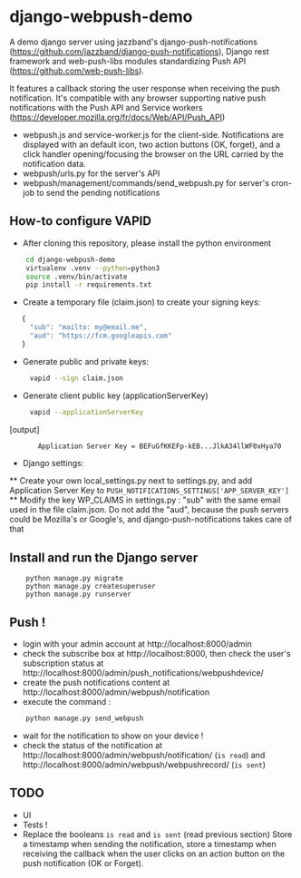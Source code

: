 # django-webpush-demo

A demo django server using jazzband's django-push-notifications (https://github.com/jazzband/django-push-notifications), Django rest framework and web-push-libs modules standardizing Push API (https://github.com/web-push-libs).

It features a callback storing the user response when receiving the push notification. It's compatible with any browser supporting native push notifications with the Push API and Service workers (https://developer.mozilla.org/fr/docs/Web/API/Push_API)

 * webpush.js and service-worker.js for the client-side. Notifications are displayed with an default icon, two action buttons (OK, forget), and a click handler opening/focusing the browser on the URL carried by the notification data.
 * webpush/urls.py for the server's API
 * webpush/management/commands/send_webpush.py for server's cron-job to send the pending notifications

## How-to configure VAPID

 * After cloning this repository, please install the python environment

```bash
    cd django-webpush-demo
    virtualenv .venv --python=python3
    source .venv/bin/activate
    pip install -r requirements.txt
```

 * Create a temporary file (claim.json) to create your signing keys:

```javascript
   {
     "sub": "mailto: my@email.me",
     "aud": "https://fcm.googleapis.com"
   }
```

 * Generate public and private keys:

```bash
     vapid --sign claim.json
```

 * Generate client public key (applicationServerKey)

```bash
     vapid --applicationServerKey
```

[output]

```bash
       Application Server Key = BEFuGfKKEFp-kEB...JlkA34llWF0xHya70
```

 * Django settings:

 ** Create your own local_settings.py next to settings.py, and add Application Server Key to  `PUSH_NOTIFICATIONS_SETTINGS['APP_SERVER_KEY']`
 ** Modify the key WP_CLAIMS in settings.py : "sub" with the same email used in the file claim.json. Do not add the "aud", because the push servers could be Mozilla's or Google's, and django-push-notifications takes care of that

## Install and run the Django server

```
    python manage.py migrate
    python manage.py createsuperuser
    python manage.py runserver
```

## Push !

 * login with your admin account at http://localhost:8000/admin
 * check the subscribe box at http://localhost:8000, then check the user's subscription status at http://localhost:8000/admin/push_notifications/webpushdevice/
 * create the push notifications content at http://localhost:8000/admin/webpush/notification
 * execute the command :

```bash
    python manage.py send_webpush
```

 * wait for the notification to show on your device !
 * check the status of the notification at http://localhost:8000/admin/webpush/notification/ (`is read`) and http://localhost:8000/admin/webpush/webpushrecord/ (`is sent`)

## TODO

  * UI
  * Tests !
  * Replace the booleans `is read` and `is sent` (read previous section) Store a timestamp when sending the notification, store a timestamp when receiving the callback when the user clicks on an action button on the push notification (OK or Forget).
